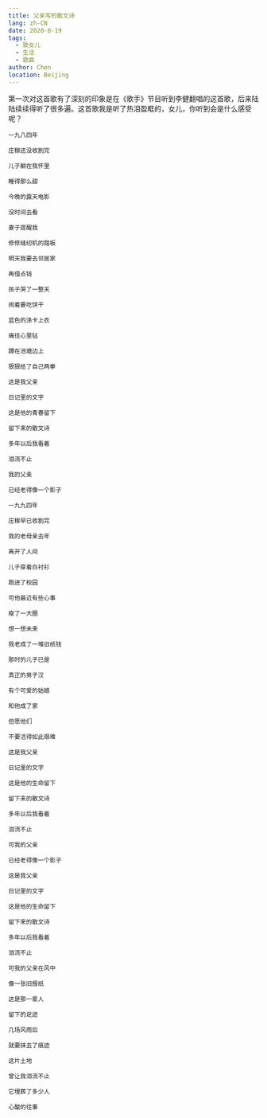 ```yaml
---
title: 父亲写的散文诗
lang: zh-CN
date: 2020-8-19
tags:
  - 致女儿
  - 生活
  - 歌曲
author: Chen
location: Beijing
---
```


第一次对这首歌有了深刻的印象是在《歌手》节目听到李健翻唱的这首歌，后来陆陆续续得听了很多遍。这首歌我是听了热泪盈眶的，女儿，你听到会是什么感受呢？

`一九八四年`

`庄稼还没收割完`

`儿子躺在我怀里`

`睡得那么甜`

`今晚的露天电影`

`没时间去看`

`妻子提醒我`

`修修缝纫机的踏板`

`明天我要去邻居家`

`再借点钱`

`孩子哭了一整天`

`闹着要吃饼干`

`蓝色的涤卡上衣`

`痛往心里钻`

`蹲在池塘边上`

`狠狠给了自己两拳`

`这是我父亲`

`日记里的文字`

`这是他的青春留下`

`留下来的散文诗`

`多年以后我看着`

`泪流不止`

`我的父亲`

`已经老得像一个影子`

 

`一九九四年`

`庄稼早已收割完`

`我的老母亲去年`

`离开了人间`

`儿子穿着白衬衫`

`跑进了校园`

`可他最近有些心事`

`瘦了一大圈`

`想一想未来`

`我老成了一堆旧纸钱`

`那时的儿子已是`

`真正的男子汉`

`有个可爱的姑娘`

`和他成了家`

`但愿他们`

`不要活得如此艰难`

`这是我父亲`

`日记里的文字`

`这是他的生命留下`

`留下来的散文诗`

`多年以后我看着`

`泪流不止`

`可我的父亲`

`已经老得像一个影子`

 

`这是我父亲`

`日记里的文字`

`这是他的生命留下`

`留下来的散文诗`

`多年以后我看着`

`泪流不止`

`可我的父亲在风中`

`像一张旧报纸`

`这是那一辈人`

`留下的足迹`

`几场风雨后`

`就要抹去了痕迹`

`这片土地`

`曾让我泪流不止`

`它埋葬了多少人`

`心酸的往事`